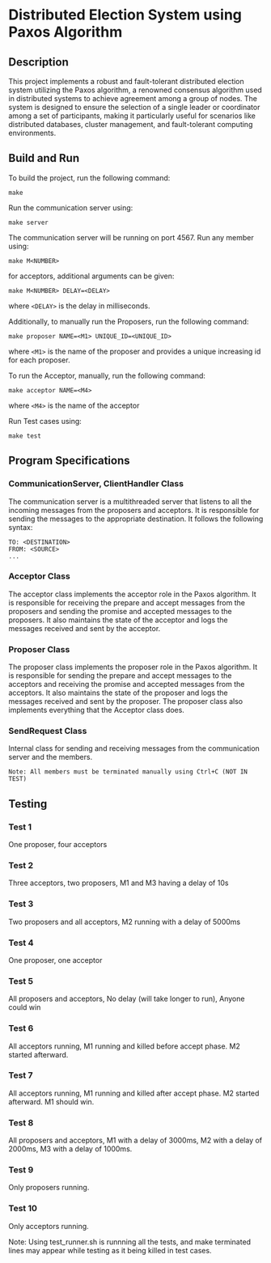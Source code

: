# Distributed Election System using Paxos Algorithm
## Description
This project implements a robust and fault-tolerant distributed election system utilizing the Paxos algorithm, a renowned consensus algorithm used in distributed systems to achieve agreement among a group of nodes. The system is designed to ensure the selection of a single leader or coordinator among a set of participants, making it particularly useful for scenarios like distributed databases, cluster management, and fault-tolerant computing environments.
## Build and Run
To build the project, run the following command:
```
make
```
Run the communication server using:
```
make server
```
The communication server will be running on port 4567.
Run any member using:
```
make M<NUMBER>
```
for acceptors, additional arguments can be given:
```
make M<NUMBER> DELAY=<DELAY>
```
where `<DELAY>` is the delay in milliseconds.

Additionally, to manually run the Proposers, run the following command:
```
make proposer NAME=<M1> UNIQUE_ID=<UNIQUE_ID>
```
where `<M1>` is the name of the proposer and provides a unique increasing id for each proposer.

To run the Acceptor, manually, run the following command:
```
make acceptor NAME=<M4>
```
where `<M4>` is the name of the acceptor

Run Test cases using:
```
make test
```

## Program Specifications
### CommunicationServer, ClientHandler Class
The communication server is a multithreaded server that listens to all the incoming messages from
the proposers and acceptors. It is responsible for sending the messages to the appropriate destination.
It follows the following syntax:
```
TO: <DESTINATION>
FROM: <SOURCE>
...
```
### Acceptor Class
The acceptor class implements the acceptor role in the Paxos algorithm. It is responsible for receiving the prepare
and accept messages from the proposers and sending the promise and accepted messages to the proposers. It also
maintains the state of the acceptor and logs the messages received and sent by the acceptor.

### Proposer Class
The proposer class implements the proposer role in the Paxos algorithm. It is responsible for sending the prepare
and accept messages to the acceptors and receiving the promise and accepted messages from the acceptors. It also
maintains the state of the proposer and logs the messages received and sent by the proposer.
The proposer class also implements everything that the Acceptor class does.

### SendRequest Class
Internal class for sending and receiving messages from the communication server and the members.

```Note: All members must be terminated manually using Ctrl+C (NOT IN TEST)``` 

## Testing
### Test 1
One proposer, four acceptors
### Test 2
Three acceptors, two proposers, M1 and M3 having a delay of 10s
### Test 3
Two proposers and all acceptors, M2 running with a delay of 5000ms
### Test 4
One proposer, one acceptor
### Test 5
All proposers and acceptors, No delay (will take longer to run), Anyone could win
### Test 6
All acceptors running, M1 running and killed before accept phase. M2 started afterward.
### Test 7
All acceptors running, M1 running and killed after accept phase. M2 started afterward. M1 should win.
### Test 8
All proposers and acceptors, M1 with a delay of 3000ms, M2 with a delay of 2000ms, M3 with a delay of 1000ms.
### Test 9
Only proposers running.
### Test 10
Only acceptors running.

Note: Using test_runner.sh is runnning all the tests, and make terminated lines may appear while testing as it being killed in test cases.
